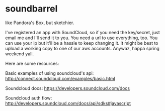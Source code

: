 soundbarrel
===========

like Pandora's Box, but sketchier.

I've registered an app with SoundCloud, so if you need the key/secret, just email me and I'll send it to you. You need a url to use everything, too. You can use your ip but it'll be a hassle to keep changing it. It might be best to upload a working copy to one of our aws accounts. Anywaz, happa spring weekend yall.

Here are some resources:

Basic examples of using soundcloud's api:
http://connect.soundcloud.com/examples/basic.html

Soundcloud docs:
https://developers.soundcloud.com/docs

Soundcloud auth flow:
http://developers.soundcloud.com/docs/api/sdks#javascript


